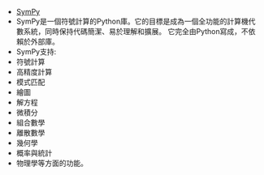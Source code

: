  - [SymPy](https://zh.wikipedia.org/wiki/SymPy)
 - SymPy是一個符號計算的Python庫。它的目標是成為一個全功能的計算機代數系統，同時保持代碼簡潔、易於理解和擴展。
   它完全由Python寫成，不依賴於外部庫。
 - SymPy支持:
 - 符號計算
 - 高精度計算
 - 模式匹配
 - 繪圖
 - 解方程
 - 微積分
 - 組合數學
 - 離散數學
 - 幾何學
 - 概率與統計
 - 物理學等方面的功能。





